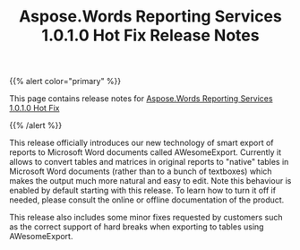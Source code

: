 ﻿---
title: Aspose.Words Reporting Services 1.0.1.0 Hot Fix Release Notes
description: "Aspose.Words Reporting Services 1.0.1.0 Hot Fix Release Notes – learn about the latest updates and fixes."
type: docs
weight: 90
url: /reportingservices/aspose-words-reporting-services-1-0-1-0-hot-fix-release-notes/
---

{{% alert color="primary" %}} 

This page contains release notes for [Aspose.Words Reporting Services 1.0.1.0 Hot Fix](https://downloads.aspose.com/words/reportingservices/new-releases/aspose.words-reporting-services-1.0.1.0-hot-fix/)

{{% /alert %}} 

This release officially introduces our new technology of smart export of reports to Microsoft Word documents called AWesomeExport. Currently it allows to convert tables and matrices in original reports to "native" tables in Microsoft Word documents (rather than to a bunch of textboxes) which makes the output much more natural and easy to edit. Note this behaviour is enabled by default starting with this release. To learn how to turn it off if needed, please consult the online or offline documentation of the product.

This release also includes some minor fixes requested by customers such as the correct support of hard breaks when exporting to tables using AWesomeExport.
